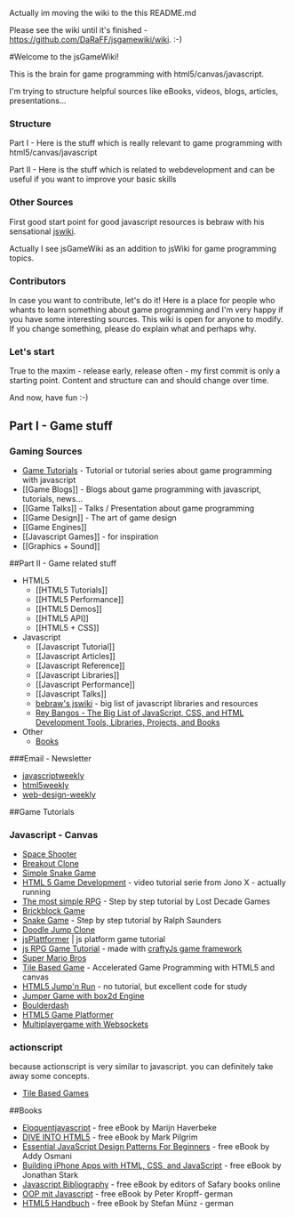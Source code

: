 Actually im moving the wiki to the this README.md

Please see the wiki until it's finished - https://github.com/DaRaFF/jsgamewiki/wiki.  :-)

#Welcome to the jsGameWiki!

This is the brain for game programming with html5/canvas/javascript. 

I'm trying to structure helpful sources like eBooks, videos, blogs, articles, presentations...


### Structure

Part I - Here is the stuff which is really relevant to game programming with html5/canvas/javascript

Part II - Here is the stuff which is related to webdevelopment and can be useful if you want to improve your basic skills


### Other Sources

First good start point for good javascript resources is bebraw with his sensational [jswiki](https://github.com/bebraw/jswiki/wiki). 

Actually I see jsGameWiki as an addition to jsWiki for game programming topics.


### Contributors

In case you want to contribute, let's do it! Here is a place for people who whants to learn something about game programming and I'm very happy if you have some interesting sources.
This wiki is open for anyone to modify. If you change something, please do explain what and perhaps why.


### Let's start

True to the maxim - release early, release often - my first commit is only a starting point. Content and structure can and should change over time.

And now, have fun :-)



## Part I - Game stuff
### Gaming Sources
* [Game Tutorials](#game-tutorials) - Tutorial or tutorial series about game programming with javascript
* [[Game Blogs]] - Blogs about game programming with javascript, tutorials, news...
* [[Game Talks]] - Talks / Presentation about game programming
* [[Game Design]] - The art of game design
* [[Game Engines]]
* [[Javascript Games]] - for inspiration
* [[Graphics + Sound]]

##Part II - Game related stuff
* HTML5
  * [[HTML5 Tutorials]]
  * [[HTML5 Performance]]
  * [[HTML5 Demos]]
  * [[HTML5 API]]
  * [[HTML5 + CSS]]
* Javascript
  * [[Javascript Tutorial]]
  * [[Javascript Articles]]
  * [[Javascript Reference]]
  * [[Javascript Libraries]]
  * [[Javascript Performance]]
  * [[Javascript Talks]]
  * [bebraw's jswiki](https://github.com/bebraw/jswiki/wiki) - big list of javascript libraries and resources
  * [Rey Bangos - The Big List of JavaScript, CSS, and HTML Development Tools, Libraries, Projects, and Books](http://blog.reybango.com/the-big-list-of-javascript-css-and-html-development-tools-libraries-projects-and-books/)
* Other
  * [Books](#books)

###Email - Newsletter
* [javascriptweekly](http://javascriptweekly.com/)
* [html5weekly](http://html5weekly.com/)
* [web-design-weekly](http://web-design-weekly.com/)












##<a name="game-tutorials">Game Tutorials</a>
### Javascript - Canvas
* [Space Shooter](http://www.html5rocks.com/tutorials/canvas/notearsgame/)
* [Breakout Clone](http://billmill.org/static/canvastutorial/index.html)
* [Simple Snake Game](http://css-tricks.com/9876-learn-canvas-snake-game/)
* [HTML 5 Game Development](http://vimeo.com/22875420) - video tutorial serie from Jono X - actually running
* [The most simple RPG](http://www.lostdecadegames.com/how-to-make-a-simple-html5-canvas-game/) - Step by step tutorial by Lost Decade Games
* [Brickblock Game](http://css.dzone.com/articles/how-write-brikbloc-game-html5)
* [Snake Game](http://ralphsaunders.co.uk/blogged-about/snake-in-html5-canvas-a-tutorial/) - Step by step tutorial by Ralph Saunders
* [Doodle Jump Clone](http://michalbe.blogspot.com/2010/09/simple-game-with-html5-canvas-part-1.html)
* [jsPlattformer](http://www.brighthub.com/hubfolio/matthew-casperson/blog/archive/2009/06/29/game-development-with-javascript-and-the-canvas-element.aspx) | js platform game tutorial
* [js RPG Game Tutorial](http://dailyjs.com/2011/02/11/crafty/?utm_source=feedburner&utm_medium=feed&utm_campaign=Feed:+dailyjs+(DailyJS)) - made with [craftyJs game framework](http://craftyjs.com/)
* [Super Mario Bros](http://qfox.nl/weblog/232)
* [Tile Based Game](http://www.felinesoft.com/blog/index.php/2010/09/accelerated-game-programming-with-html5-and-canvas/) - Accelerated Game Programming with HTML5 and canvas
* [HTML5 Jump'n Run](http://purplefloyd.wordpress.com/2009/09/11/a-platform-game-written-in-html5/) - no tutorial, but excellent code for study
* [Jumper Game with box2d Engine](http://net.tutsplus.com/tutorials/html-css-techniques/build-your-first-game-with-html5/)
* [Boulderdash](http://codeincomplete.com/posts/2011/10/25/javascript_boulderdash/)
* [HTML5 Game Platformer](blogs.msdn.com/b/davrous/archive/2011/09/08/html5-platformer-the-complete-port-of-the-xna-game-to-lt-canvas-gt-with-easeljs.aspx)
* [Multiplayergame with Websockets](http://rawkes.com/blog/2011/11/06/creating-a-real-time-multiplayer-game-with-websockets-and-node.js)


### actionscript
because actionscript is very similar to javascript. you can definitely take away some concepts.

* [Tile Based Games](http://www.tonypa.pri.ee/tbw/start.html)




##<a name="books">Books</a>
* [Eloquentjavascript](http://eloquentjavascript.net/) - free eBook by Marijn Haverbeke
* [DIVE INTO HTML5](http://diveintohtml5.org/) - free eBook by Mark Pilgrim
* [Essential JavaScript Design Patterns For Beginners](http://www.addyosmani.com/resources/essentialjsdesignpatterns/book/) - free eBook by Addy Osmani
* [Building iPhone Apps with HTML, CSS, and JavaScript](http://ofps.oreilly.com/titles/9780596805784/) - free eBook by Jonathan Stark
* [Javascript Bibliography](http://oreilly.com/catalog/0636920021926) - free eBook by editors of Safary books online
* [OOP mit Javascript](http://www.peterkropff.de/site/javascript/oop.htm) - free eBook by Peter Kropff- german
* [HTML5 Handbuch](http://webkompetenz.wikidot.com/docs:html-handbuch) - free eBook by Stefan Münz - german






